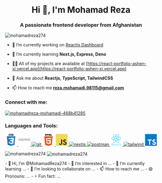 <h1 align="center">Hi 👋, I'm Mohamad Reza</h1>
<h3 align="center">A passionate frontend developer from Afghanistan</h3>

<p align="left"> <img src="https://komarev.com/ghpvc/?username=mohamadreza274&label=Profile%20views&color=0e75b6&style=flat" alt="mohamadreza274" /> </p>

- 🔭 I’m currently working on [Reactjs Dashboard](https://dashboard-mocha-psi-42.vercel.app/)

- 🌱 I’m currently learning **Next.js, Express, Deno**

- 👨‍💻 All of my projects are available at [https://react-portfolio-ashen-xi.vercel.app](https://react-portfolio-ashen-xi.vercel.app)

- 💬 Ask me about **Reactjs, TypeScript, TailwindCSS**

- 📫 How to reach me **reza.mohamadi.98115@gmail.com**

<h3 align="left">Connect with me:</h3>
<p align="left">
<a href="https://linkedin.com/in/mohamadreza-mohamadi-468b41285" target="blank"><img align="center" src="https://raw.githubusercontent.com/rahuldkjain/github-profile-readme-generator/master/src/images/icons/Social/linked-in-alt.svg" alt="mohamadreza-mohamadi-468b41285" height="30" width="40" /></a>
</p>

<h3 align="left">Languages and Tools:</h3>
<p align="left"> <a href="https://www.w3schools.com/css/" target="_blank" rel="noreferrer"> <img src="https://raw.githubusercontent.com/devicons/devicon/master/icons/css3/css3-original-wordmark.svg" alt="css3" width="40" height="40"/> </a> <a href="https://expressjs.com" target="_blank" rel="noreferrer"> <img src="https://raw.githubusercontent.com/devicons/devicon/master/icons/express/express-original-wordmark.svg" alt="express" width="40" height="40"/> </a> <a href="https://git-scm.com/" target="_blank" rel="noreferrer"> <img src="https://www.vectorlogo.zone/logos/git-scm/git-scm-icon.svg" alt="git" width="40" height="40"/> </a> <a href="https://www.w3.org/html/" target="_blank" rel="noreferrer"> <img src="https://raw.githubusercontent.com/devicons/devicon/master/icons/html5/html5-original-wordmark.svg" alt="html5" width="40" height="40"/> </a> <a href="https://developer.mozilla.org/en-US/docs/Web/JavaScript" target="_blank" rel="noreferrer"> <img src="https://raw.githubusercontent.com/devicons/devicon/master/icons/javascript/javascript-original.svg" alt="javascript" width="40" height="40"/> </a> <a href="https://nextjs.org/" target="_blank" rel="noreferrer"> <img src="https://cdn.worldvectorlogo.com/logos/nextjs-2.svg" alt="nextjs" width="40" height="40"/> </a> <a href="https://postman.com" target="_blank" rel="noreferrer"> <img src="https://www.vectorlogo.zone/logos/getpostman/getpostman-icon.svg" alt="postman" width="40" height="40"/> </a> <a href="https://reactjs.org/" target="_blank" rel="noreferrer"> <img src="https://raw.githubusercontent.com/devicons/devicon/master/icons/react/react-original-wordmark.svg" alt="react" width="40" height="40"/> </a> <a href="https://tailwindcss.com/" target="_blank" rel="noreferrer"> <img src="https://www.vectorlogo.zone/logos/tailwindcss/tailwindcss-icon.svg" alt="tailwind" width="40" height="40"/> </a> <a href="https://www.typescriptlang.org/" target="_blank" rel="noreferrer"> <img src="https://raw.githubusercontent.com/devicons/devicon/master/icons/typescript/typescript-original.svg" alt="typescript" width="40" height="40"/> </a> </p>

<p><img align="left" src="https://github-readme-stats.vercel.app/api/top-langs?username=mohamadreza274&show_icons=true&locale=en&layout=compact" alt="mohamadreza274" /></p>

<p>&nbsp;<img align="center" src="https://github-readme-stats.vercel.app/api?username=mohamadreza274&show_icons=true&locale=en" alt="mohamadreza274" /></p>
- 👋 Hi, I’m @MohamadReza274
- 👀 I’m interested in ...
- 🌱 I’m currently learning ...
- 💞️ I’m looking to collaborate on ...
- 📫 How to reach me ...
- 😄 Pronouns: ...
- ⚡ Fun fact: ...

<!---
MohamadReza274/MohamadReza274 is a ✨ special ✨ repository because its `README.md` (this file) appears on your GitHub profile.
You can click the Preview link to take a look at your changes.
--->
